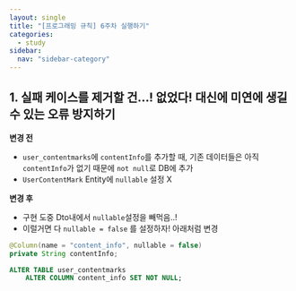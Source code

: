 ```yaml
---
layout: single
title: "[프로그래밍 규칙] 6주차 실행하기"
categories:
  - study
sidebar:
  nav: "sidebar-category"
---
```


## 1. 실패 케이스를 제거할 건...! 없었다! 대신에 미연에 생길 수 있는 오류 방지하기
**변경 전**
- `user_contentmarks`에 `contentInfo`를 추가할 때, 기존 데이터들은 아직 `contentInfo`가 없기 때문에 `not null`로 DB에 추가
- `UserContentMark` Entity에 `nullable` 설정 X

**변경 후**
- 구현 도중 Dto내에서 `nullable`설정을 빼먹음..!
- 이럴거면 다 `nullable = false` 를 설정하자! 아래처럼 변경
``` java
@Column(name = "content_info", nullable = false)
private String contentInfo;
```
``` sql
ALTER TABLE user_contentmarks
    ALTER COLUMN content_info SET NOT NULL;
```